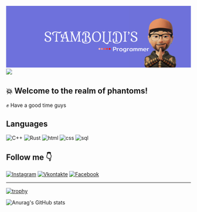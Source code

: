 ![](https://github.com/CrystalPhantom/CrystalPhantom/blob/dbb1dd644b6b500b260574d0945142596cb13d2e/assets/Frame%201%20(1).jpg)
![](https://img.shields.io/github/gist/stars/CrystalPhantom?color=red%20&label=stars&logo=GitHub&style=flat-square)
## :boom: Welcome to the realm of phantoms! ##
 :fist: Have a good time guys

## Languages
![C++](https://img.shields.io/badge/-C++-090909?style=for-the-badge&logo=C%2b%2b&logoColor=6296CC)
![Rust](https://img.shields.io/badge/-Rust-090909?style=for-the-badge&logo=Rust&logoColor=FF4500)
![html](https://img.shields.io/badge/-html-090909?style=for-the-badge&logo=HTML5&logoColor=FF7F50)
![css](https://img.shields.io/badge/-css-090909?style=for-the-badge&logo=CSS3&logoColor=4169E1)
![sql](https://img.shields.io/badge/-SQL-090909?style=for-the-badge&logo=MySQL&logoColor=E0FFFF)


## Follow me :point_down:
[![Instagram](https://img.shields.io/badge/-Instagram-090909?style=for-the-badge&logo=instagram&logoColor=6E71DB)](https://www.instagram.com/alexeyshpavda)
[![Vkontakte](https://img.shields.io/badge/-Vkontakte-090909?style=for-the-badge&logo=Vk&logoColor=6E71DB)](https://vk.com/aduanite)
[![Facebook](https://img.shields.io/badge/-Facebook-090909?style=for-the-badge&logo=Facebook&logoColor=6E71DB)]()

---


[![trophy](https://github-profile-trophy.vercel.app/?username=ryo-ma)]([https://github.com/ryo-ma/github-profile-trophy](https://instagram.com/aduanite_xrustal?igshid=ZDdkNTZiNTM=))

![Anurag's GitHub stats](https://github-readme-stats.vercel.app/api?username=CrystalPhantom&show_icons=true&theme=radical) 



